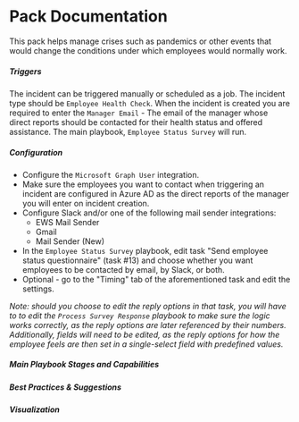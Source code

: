 # Pack Documentation
This pack helps manage crises such as pandemics or other events that would change the conditions under which employees would normally work.



##### Triggers
The incident can be triggered manually or scheduled as a job. The incident type should be `Employee Health Check`. When the incident is created you are required to enter the `Manager Email` - The email of the manager whose direct reports should be contacted for their health status and offered assistance. The main playbook, `Employee Status Survey` will run.

##### Configuration
- Configure the `Microsoft Graph User` integration.
- Make sure the employees you want to contact when triggering an incident are configured in Azure AD as the direct reports of the manager you will enter on incident creation.
- Configure Slack and/or one of the following mail sender integrations:
  - EWS Mail Sender
  - Gmail
  - Mail Sender (New)
- In the `Employee Status Survey` playbook, edit task "Send employee status questionnaire" (task #13) and choose whether you want employees to be contacted by email, by Slack, or both.
- Optional - go to the "Timing" tab of the aforementioned task and edit the settings.

*Note: should you choose to edit the reply options in that task, you will have to to edit the `Process Survey Response` playbook to make sure the logic works correctly, as the reply options are later referenced by their numbers. Additionally, fields will need to be edited, as the reply options for how the employee feels are then set in a single-select field with predefined values.*

##### Main Playbook Stages and Capabilities



##### Best Practices & Suggestions


##### Visualization
